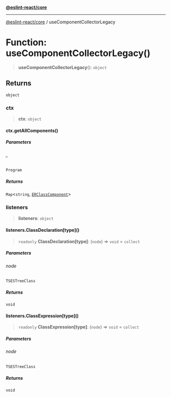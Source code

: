 [**@eslint-react/core**](../README.md)

***

[@eslint-react/core](../README.md) / useComponentCollectorLegacy

# Function: useComponentCollectorLegacy()

> **useComponentCollectorLegacy**(): `object`

## Returns

`object`

### ctx

> **ctx**: `object`

#### ctx.getAllComponents()

##### Parameters

###### \_

`Program`

##### Returns

`Map`\<`string`, [`ERClassComponent`](../interfaces/ERClassComponent.md)\>

### listeners

> **listeners**: `object`

#### listeners.ClassDeclaration\[type\]()

> `readonly` **ClassDeclaration\[type\]**: (`node`) => `void` = `collect`

##### Parameters

###### node

`TSESTreeClass`

##### Returns

`void`

#### listeners.ClassExpression\[type\]()

> `readonly` **ClassExpression\[type\]**: (`node`) => `void` = `collect`

##### Parameters

###### node

`TSESTreeClass`

##### Returns

`void`
